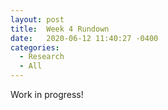 ```yaml
---
layout: post
title:  Week 4 Rundown
date:   2020-06-12 11:40:27 -0400
categories:
  - Research
  - All
---
```

Work in progress!
